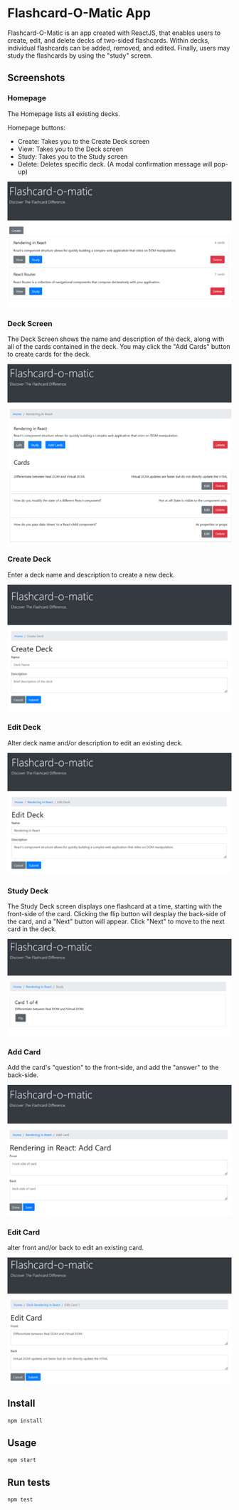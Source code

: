 # Flashcard-O-Matic App

Flashcard-O-Matic is an app created with ReactJS, that enables users to create, edit, and delete decks of two-sided flashcards. Within decks, individual flashcards can be added, removed, and edited. Finally, users may study the flashcards by using the "study" screen.

## Screenshots

### Homepage

The Homepage lists all existing decks.

Homepage buttons:

- Create: Takes you to the Create Deck screen
- View: Takes you to the Deck screen
- Study: Takes you to the Study screen
- Delete: Deletes specific deck. (A modal confirmation message will pop-up)

![home page](screenshots/home.png)

### Deck Screen

The Deck Screen shows the name and description of the deck, along with all of the cards contained in the deck. You may click the "Add Cards" button to create cards for the deck.

![deck screen](screenshots/deck-screen.png)

### Create Deck

Enter a deck name and description to create a new deck.

![create deck](screenshots/create-deck.png)

### Edit Deck

Alter deck name and/or description to edit an existing deck.

![edit deck](screenshots/edit-deck.png)

### Study Deck

The Study Deck screen displays one flashcard at a time, starting with the front-side of the card. Clicking the flip button will desplay the back-side of the card, and a "Next" button will appear. Click "Next" to move to the next card in the deck.

![study deck](screenshots/study-deck.png)

### Add Card

Add the card's "question" to the front-side, and add the "answer" to the back-side.

![add card](screenshots/add-card.png)

### Edit Card

alter front and/or back to edit an existing card.

![edit card](screenshots/edit-card.png)

## Install

```sh
npm install
```

## Usage

```sh
npm start
```

## Run tests

```sh
npm test
```

